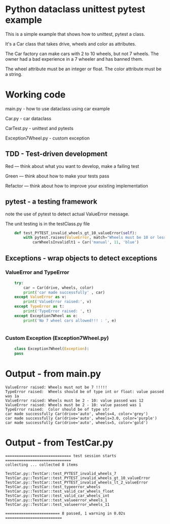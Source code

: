 # Python dataclass unittest pytest example

This is a simple example that shows how to unittest, pytest a class.

It's a Car class that takes drive, wheels and color as attributes.

The Car factory can make cars with 2 to 10 wheels, but not 7 wheels. The owner had a bad experience in a 7 wheeler and has banned them.

The wheel attribute must be an integer or float.
The color attribute must be a string.

# Working code


main.py - how to use dataclass using car example

Car.py - car dataclass

CarTest.py - unittest and pytests

Exception7Wheel.py - custom exception

## TDD - Test-driven development 

Red — think about what you want to develop, make a failing test

Green — think about how to make your tests pass

Refactor — think about how to improve your existing implementation
 

## pytest - a testing framework

note the use of pytest to detect actual ValueError message.

The unit testing is in the testClass.py file

    

```python
    def test_PYTEST_invalid_wheels_gt_10_valueError(self):
        with pytest.raises(ValueError, match="Wheels must be 10 or less: 11"):
            carWheelsInvalidlt1 = Car('manual', 11, 'blue')
```

## Exceptions  - wrap objects to detect exceptions

### ValueError and TypeError

```python
    try:
        car = Car(drive, wheels, color)
        print('car made successfully' , car)
    except ValueError as v:
        print('ValueError raised:', v)
    except TypeError as t:
        print('TypeError raised: ', t)
    except Exception7Wheel as e:
        print('No 7 wheel cars allowed!!! : ', e)
    
```

### Custom Exception (Exception7Wheel.py)

```python
    class Exception7Wheel(Exception):
    pass
```



# Output - from main.py
```
ValueError raised: Wheels must not be 7 !!!!!
TypeError raised:  Wheels should be of type int or float: value passed was 1a
ValueError raised: Wheels must be 2 - 10: value passed was 12
ValueError raised: Wheels must be 2 - 10: value passed was 1
TypeError raised:  Color should be of type str
car made successfully Car(drive='auto', wheels=4, color='grey')
car made successfully Car(drive='auto', wheels=3.0, color='purple')
car made successfully Car(drive='auto', wheels=5, color='gold')
``` 
# Output - from TestCar.py
```
============================= test session starts =============================
collecting ... collected 8 items

TestCar.py::TestCar::test_PYTEST_invalid_wheels_7 
TestCar.py::TestCar::test_PYTEST_invalid_wheels_gt_10_valueError 
TestCar.py::TestCar::test_PYTEST_invalid_wheels_lt_2_valueError 
TestCar.py::TestCar::test_typeerror_wheels 
TestCar.py::TestCar::test_valid_car_wheels_float 
TestCar.py::TestCar::test_valid_car_wheels_int 
TestCar.py::TestCar::test_valueerror_wheels_1 
TestCar.py::TestCar::test_valueerror_wheels_11 

======================== 8 passed, 1 warning in 0.02s =========================